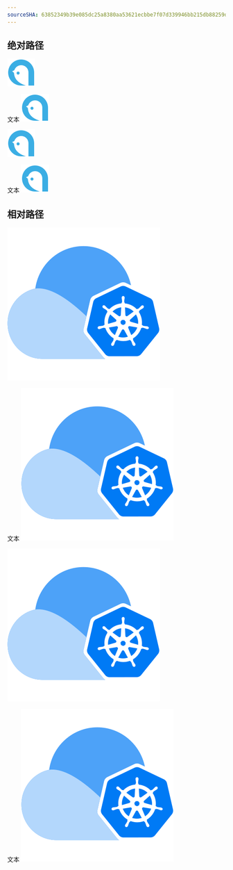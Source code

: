 ```yaml
---
sourceSHA: 63852349b39e085dc25a8380aa53621ecbbe7f07d339946bb215db88259d118e
---
```


## 绝对路径

![](/logo.svg)

文本 ![](/logo.svg)

<img src="/logo.svg" alt="logo" />

文本 <img src="/logo.svg" alt="logo" />

## 相对路径

![](./assets/alauda.svg)

文本 ![](./assets/alauda.svg)

<img src="./assets/alauda.svg" alt="alauda" />

文本 <img src="./assets/alauda.svg" alt="alauda" />
